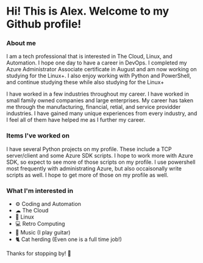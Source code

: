 # Hi! This is Alex. Welcome to my Github profile!

### About me

I am a tech professional that is interested in The Cloud, Linux, and Automation. I hope one day to have a career in DevOps.
I completed my Azure Administrator Associate certificate in August and am now working on studying for the Linux+.
I also enjoy working with Python and PowerShell, and continue studying these while also studying for the Linux+

I have worked in a few industries throughout my career. I have worked in small family owned companies and large enterprises.
My career has taken me through the manufacturing, financial, retial, and service providder industries. I have gained many
unique experiences from every industry, and I feel all of them have helped me as I further my career.

### Items I've worked on

I have several Python projects on my profile. These include a TCP server/client and some Azure SDK scripts.
I hope to work more with Azure SDK, so expect to see more of those scripts on my profile.
I use powershell most frequently with administrating Azure, but also occaisonally write scripts as well.
I hope to get more of those on my profile as well.

### What I'm interested in
* ⚙ Coding and Automation
* ☁ The Cloud
* 🐧 Linux
* 💻 Retro Computing
* 🎸 Music (I play guitar)
* 🐈 Cat herding (Even one is a full time job!)

Thanks for stopping by! 👋
